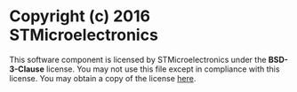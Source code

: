 # Copyright (c) 2016 STMicroelectronics

This software component is licensed by STMicroelectronics under the **BSD-3-Clause** license. You may not use this file except in compliance with this license. You may obtain a copy of the license [here](https://opensource.org/licenses/BSD-3-Clause).
